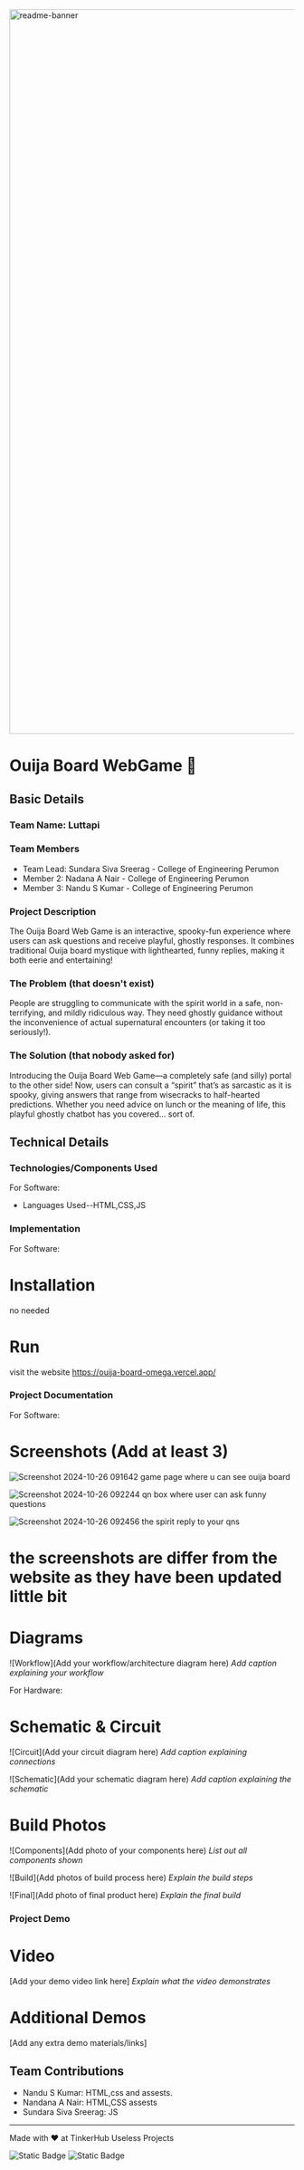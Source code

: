 <img width="1280" alt="readme-banner" src="https://github.com/user-attachments/assets/35332e92-44cb-425b-9dff-27bcf1023c6c">

# Ouija Board WebGame 🎯


## Basic Details
### Team Name: Luttapi


### Team Members
- Team Lead: Sundara Siva Sreerag - College of Engineering Perumon
- Member 2: Nadana A Nair - College of Engineering Perumon
- Member 3: Nandu S Kumar - College of Engineering Perumon

### Project Description
The Ouija Board Web Game is an interactive, spooky-fun experience where users can ask questions and receive playful, ghostly responses. It combines traditional Ouija board mystique with lighthearted, funny replies, making it both eerie and entertaining!

### The Problem (that doesn't exist)
People are struggling to communicate with the spirit world in a safe, non-terrifying, and mildly ridiculous way. They need ghostly guidance without the inconvenience of actual supernatural encounters (or taking it too seriously!).

### The Solution (that nobody asked for)
Introducing the Ouija Board Web Game—a completely safe (and silly) portal to the other side! Now, users can consult a “spirit” that’s as sarcastic as it is spooky, giving answers that range from wisecracks to half-hearted predictions. Whether you need advice on lunch or the meaning of life, this playful ghostly chatbot has you covered... sort of.

## Technical Details
### Technologies/Components Used
For Software:
- Languages Used--HTML,CSS,JS


### Implementation
For Software:
# Installation
no needed

# Run
visit the website
https://ouija-board-omega.vercel.app/

### Project Documentation
For Software:

# Screenshots (Add at least 3)
![Screenshot 2024-10-26 091642](https://github.com/user-attachments/assets/0c3335bb-8594-4e87-a6f6-282066898ab0)   game page where u can see ouija board

![Screenshot 2024-10-26 092244](https://github.com/user-attachments/assets/8b2fdc93-521b-4be5-aeea-137d015eb208)
 qn box where user can ask funny questions
 
![Screenshot 2024-10-26 092456](https://github.com/user-attachments/assets/432aba5e-60c0-4d69-b00e-fbfcd486997f)
the spirit reply to your qns
# the screenshots are differ from the website as they have been updated little bit

# Diagrams
![Workflow](Add your workflow/architecture diagram here)
*Add caption explaining your workflow*

For Hardware:

# Schematic & Circuit
![Circuit](Add your circuit diagram here)
*Add caption explaining connections*

![Schematic](Add your schematic diagram here)
*Add caption explaining the schematic*

# Build Photos
![Components](Add photo of your components here)
*List out all components shown*

![Build](Add photos of build process here)
*Explain the build steps*

![Final](Add photo of final product here)
*Explain the final build*

### Project Demo
# Video
[Add your demo video link here]
*Explain what the video demonstrates*

# Additional Demos
[Add any extra demo materials/links]

## Team Contributions
- Nandu S Kumar: HTML,css and assests.
- Nandana A Nair: HTML,CSS assests
- Sundara Siva Sreerag: JS

---
Made with ❤️ at TinkerHub Useless Projects 

![Static Badge](https://img.shields.io/badge/TinkerHub-24?color=%23000000&link=https%3A%2F%2Fwww.tinkerhub.org%2F)
![Static Badge](https://img.shields.io/badge/UselessProject--24-24?link=https%3A%2F%2Fwww.tinkerhub.org%2Fevents%2FQ2Q1TQKX6Q%2FUseless%2520Projects)




